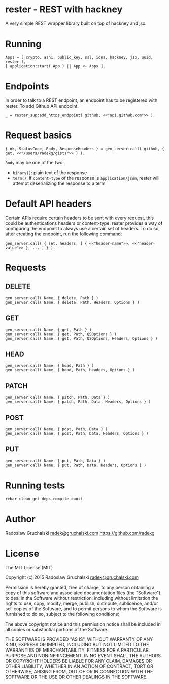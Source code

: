 # rester - REST with hackney

A very simple REST wrapper library built on top of hackney and jsx.

# Running

    Apps = [ crypto, asn1, public_key, ssl, idna, hackney, jsx, uuid, rester ],
    [ application:start( App ) || App <- Apps ].

# Endpoints

In order to talk to a REST endpoint, an endpoint has to be registered with rester. To add Github API endpoint:

    _ = rester_sup:add_https_endpoint( github, <<"api.github.com">> ).

# Request basics

    { ok, StatusCode, Body, ResponseHeaders } = gen_server:call( github, { get, <<"/users/radekg/gists">> } ).

`Body` may be one of the two:

- `binary()`: plain text of the response
- `term()`: if `content-type` of the response is `application/json`, rester will attempt deserializing the response to a term

# Default API headers

Certain APIs require certain headers to be sent with every request, this could be authentications headers or content-type. rester provides a way of configuring the endpoint to always use a certain set of headers. To do so, after creating the endpoint, run the following command:

    gen_server:call( { set, headers, [ { <<"header-name">>, <<"header-value">> }, ... ] } ).

# Requests

## DELETE

    gen_server:call( Name, { delete, Path } )
    gen_server:call( Name, { delete, Path, Headers, Options } )

## GET

    gen_server:call( Name, { get, Path } )
    gen_server:call( Name, { get, Path, QSOptions } )
    gen_server:call( Name, { get, Path, QSOptions, Headers, Options } )

## HEAD

    gen_server:call( Name, { head, Path } )
    gen_server:call( Name, { head, Path, Headers, Options } )

## PATCH

    gen_server:call( Name, { patch, Path, Data } )
    gen_server:call( Name, { patch, Path, Data, Headers, Options } )

## POST

    gen_server:call( Name, { post, Path, Data } )
    gen_server:call( Name, { post, Path, Data, Headers, Options } )

## PUT

    gen_server:call( Name, { put, Path, Data } )
    gen_server:call( Name, { put, Path, Data, Headers, Options } )

# Running tests

    rebar clean get-deps compile eunit

# Author

Radoslaw Gruchalski <radek@gruchalski.com>
https://github.com/radekg

# License

The MIT License (MIT)

Copyright (c) 2015 Radoslaw Gruchalski <radek@gruchalski.com>

Permission is hereby granted, free of charge, to any person obtaining a copy
of this software and associated documentation files (the "Software"), to deal
in the Software without restriction, including without limitation the rights
to use, copy, modify, merge, publish, distribute, sublicense, and/or sell
copies of the Software, and to permit persons to whom the Software is
furnished to do so, subject to the following conditions:

The above copyright notice and this permission notice shall be included in
all copies or substantial portions of the Software.

THE SOFTWARE IS PROVIDED "AS IS", WITHOUT WARRANTY OF ANY KIND, EXPRESS OR
IMPLIED, INCLUDING BUT NOT LIMITED TO THE WARRANTIES OF MERCHANTABILITY,
FITNESS FOR A PARTICULAR PURPOSE AND NONINFRINGEMENT. IN NO EVENT SHALL THE
AUTHORS OR COPYRIGHT HOLDERS BE LIABLE FOR ANY CLAIM, DAMAGES OR OTHER
LIABILITY, WHETHER IN AN ACTION OF CONTRACT, TORT OR OTHERWISE, ARISING FROM,
OUT OF OR IN CONNECTION WITH THE SOFTWARE OR THE USE OR OTHER DEALINGS IN
THE SOFTWARE.